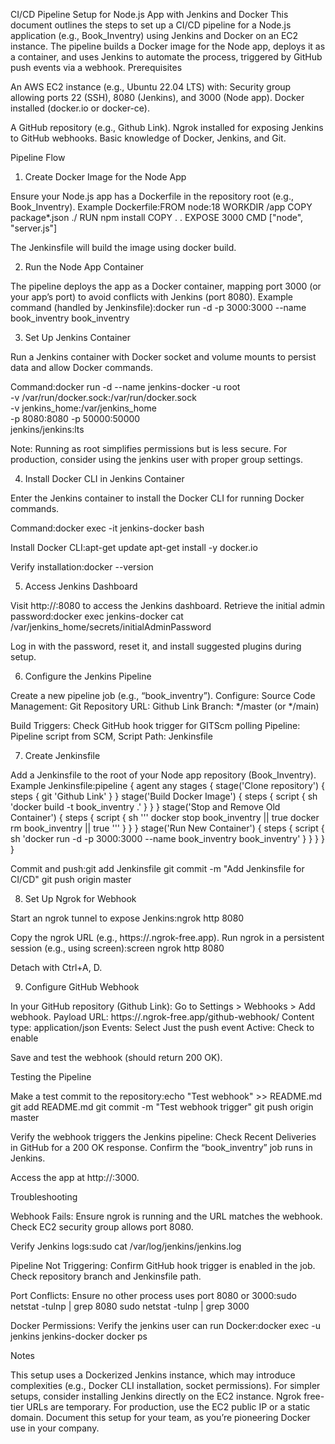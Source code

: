 CI/CD Pipeline Setup for Node.js App with Jenkins and Docker
This document outlines the steps to set up a CI/CD pipeline for a Node.js application (e.g., Book_Inventry) using Jenkins and Docker on an EC2 instance. The pipeline builds a Docker image for the Node app, deploys it as a container, and uses Jenkins to automate the process, triggered by GitHub push events via a webhook.
Prerequisites

An AWS EC2 instance (e.g., Ubuntu 22.04 LTS) with:
Security group allowing ports 22 (SSH), 8080 (Jenkins), and 3000 (Node app).
Docker installed (docker.io or docker-ce).


A GitHub repository (e.g., Github Link).
Ngrok installed for exposing Jenkins to GitHub webhooks.
Basic knowledge of Docker, Jenkins, and Git.

Pipeline Flow
1. Create Docker Image for the Node App

Ensure your Node.js app has a Dockerfile in the repository root (e.g., Book_Inventry).
Example Dockerfile:FROM node:18
WORKDIR /app
COPY package*.json ./
RUN npm install
COPY . .
EXPOSE 3000
CMD ["node", "server.js"]


The Jenkinsfile will build the image using docker build.

2. Run the Node App Container

The pipeline deploys the app as a Docker container, mapping port 3000 (or your app’s port) to avoid conflicts with Jenkins (port 8080).
Example command (handled by Jenkinsfile):docker run -d -p 3000:3000 --name book_inventry book_inventry



3. Set Up Jenkins Container

Run a Jenkins container with Docker socket and volume mounts to persist data and allow Docker commands.

Command:docker run -d --name jenkins-docker -u root \
  -v /var/run/docker.sock:/var/run/docker.sock \
  -v jenkins_home:/var/jenkins_home \
  -p 8080:8080 -p 50000:50000 \
  jenkins/jenkins:lts


Note: Running as root simplifies permissions but is less secure. For production, consider using the jenkins user with proper group settings.

4. Install Docker CLI in Jenkins Container

Enter the Jenkins container to install the Docker CLI for running Docker commands.

Command:docker exec -it jenkins-docker bash


Install Docker CLI:apt-get update
apt-get install -y docker.io


Verify installation:docker --version



5. Access Jenkins Dashboard

Visit http://<ec2-public-ip>:8080 to access the Jenkins dashboard.
Retrieve the initial admin password:docker exec jenkins-docker cat /var/jenkins_home/secrets/initialAdminPassword


Log in with the password, reset it, and install suggested plugins during setup.

6. Configure the Jenkins Pipeline

Create a new pipeline job (e.g., “book_inventry”).
Configure:
Source Code Management: Git
Repository URL: Github Link
Branch: */master (or */main)


Build Triggers: Check GitHub hook trigger for GITScm polling
Pipeline: Pipeline script from SCM, Script Path: Jenkinsfile



7. Create Jenkinsfile

Add a Jenkinsfile to the root of your Node app repository (Book_Inventry).
Example Jenkinsfile:pipeline {
    agent any
    stages {
        stage('Clone repository') {
            steps {
                git 'Github Link'
            }
        }
        stage('Build Docker Image') {
            steps {
                script {
                    sh 'docker build -t book_inventry .'
                }
            }
        }
        stage('Stop and Remove Old Container') {
            steps {
                script {
                    sh '''
                        docker stop book_inventry || true
                        docker rm book_inventry || true
                    '''
                }
            }
        }
        stage('Run New Container') {
            steps {
                script {
                    sh 'docker run -d -p 3000:3000 --name book_inventry book_inventry'
                }
            }
        }
    }
}


Commit and push:git add Jenkinsfile
git commit -m "Add Jenkinsfile for CI/CD"
git push origin master



8. Set Up Ngrok for Webhook

Start an ngrok tunnel to expose Jenkins:ngrok http 8080


Copy the ngrok URL (e.g., https://<random>.ngrok-free.app).
Run ngrok in a persistent session (e.g., using screen):screen
ngrok http 8080


Detach with Ctrl+A, D.



9. Configure GitHub Webhook

In your GitHub repository (Github Link):
Go to Settings > Webhooks > Add webhook.
Payload URL: https://<ngrok-url>.ngrok-free.app/github-webhook/
Content type: application/json
Events: Select Just the push event
Active: Check to enable


Save and test the webhook (should return 200 OK).

Testing the Pipeline

Make a test commit to the repository:echo "Test webhook" >> README.md
git add README.md
git commit -m "Test webhook trigger"
git push origin master


Verify the webhook triggers the Jenkins pipeline:
Check Recent Deliveries in GitHub for a 200 OK response.
Confirm the “book_inventry” job runs in Jenkins.


Access the app at http://<ec2-public-ip>:3000.

Troubleshooting

Webhook Fails:
Ensure ngrok is running and the URL matches the webhook.
Check EC2 security group allows port 8080.

Verify Jenkins logs:sudo cat /var/log/jenkins/jenkins.log




Pipeline Not Triggering:
Confirm GitHub hook trigger is enabled in the job.
Check repository branch and Jenkinsfile path.


Port Conflicts:
Ensure no other process uses port 8080 or 3000:sudo netstat -tulnp | grep 8080
sudo netstat -tulnp | grep 3000




Docker Permissions:
Verify the jenkins user can run Docker:docker exec -u jenkins jenkins-docker docker ps





Notes

This setup uses a Dockerized Jenkins instance, which may introduce complexities (e.g., Docker CLI installation, socket permissions). For simpler setups, consider installing Jenkins directly on the EC2 instance.
Ngrok free-tier URLs are temporary. For production, use the EC2 public IP or a static domain.
Document this setup for your team, as you’re pioneering Docker use in your company.


